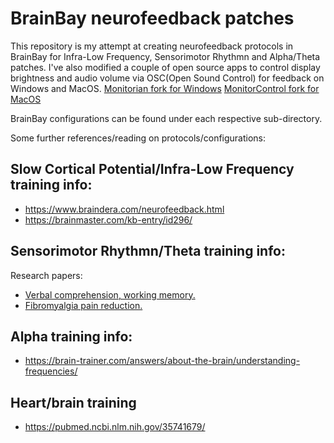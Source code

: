 # BrainBay neurofeedback patches

This repository is my attempt at creating neurofeedback protocols in BrainBay for Infra-Low Frequency, Sensorimotor Rhythmn and Alpha/Theta patches.
I've also modified a couple of open source apps to control display brightness and audio volume via OSC(Open Sound Control) for feedback on Windows and MacOS.
[Monitorian fork for Windows](https://github.com/pellet/Monitorian/tree/feature/osc_receiver)
[MonitorControl fork for MacOS](https://github.com/pellet/MonitorControl/tree/control_with_osc)

BrainBay configurations can be found under each respective sub-directory.

Some further references/reading on protocols/configurations:

## Slow Cortical Potential/Infra-Low Frequency training info:
* https://www.braindera.com/neurofeedback.html
* https://brainmaster.com/kb-entry/id296/

## Sensorimotor Rhythmn/Theta training info:
Research papers:
* [Verbal comprehension, working memory.](https://www.ncbi.nlm.nih.gov/pmc/articles/PMC7308493/)
* [Fibromyalgia pain reduction.](https://www.ncbi.nlm.nih.gov/pmc/articles/PMC8394448/)

## Alpha training info:
* https://brain-trainer.com/answers/about-the-brain/understanding-frequencies/

## Heart/brain training
* https://pubmed.ncbi.nlm.nih.gov/35741679/




